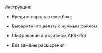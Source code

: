 Инструкция:
- Введите пароль в текстбокс
- Выберите что делать с нужным файлом

- Шифрование алгоритмом AES-256
- Без замены расширения
